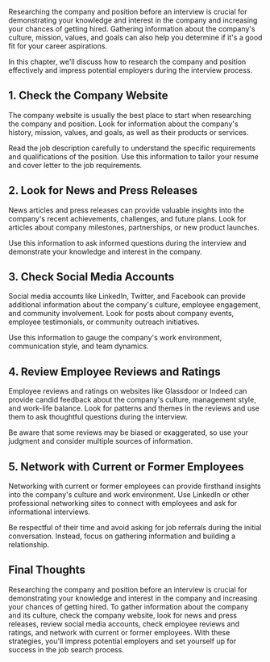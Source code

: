 
Researching the company and position before an interview is crucial for demonstrating your knowledge and interest in the company and increasing your chances of getting hired. Gathering information about the company's culture, mission, values, and goals can also help you determine if it's a good fit for your career aspirations.

In this chapter, we'll discuss how to research the company and position effectively and impress potential employers during the interview process.

1\. Check the Company Website
----------------------------

The company website is usually the best place to start when researching the company and position. Look for information about the company's history, mission, values, and goals, as well as their products or services.

Read the job description carefully to understand the specific requirements and qualifications of the position. Use this information to tailor your resume and cover letter to the job requirements.

2\. Look for News and Press Releases
-----------------------------------

News articles and press releases can provide valuable insights into the company's recent achievements, challenges, and future plans. Look for articles about company milestones, partnerships, or new product launches.

Use this information to ask informed questions during the interview and demonstrate your knowledge and interest in the company.

3\. Check Social Media Accounts
------------------------------

Social media accounts like LinkedIn, Twitter, and Facebook can provide additional information about the company's culture, employee engagement, and community involvement. Look for posts about company events, employee testimonials, or community outreach initiatives.

Use this information to gauge the company's work environment, communication style, and team dynamics.

4\. Review Employee Reviews and Ratings
--------------------------------------

Employee reviews and ratings on websites like Glassdoor or Indeed can provide candid feedback about the company's culture, management style, and work-life balance. Look for patterns and themes in the reviews and use them to ask thoughtful questions during the interview.

Be aware that some reviews may be biased or exaggerated, so use your judgment and consider multiple sources of information.

5\. Network with Current or Former Employees
-------------------------------------------

Networking with current or former employees can provide firsthand insights into the company's culture and work environment. Use LinkedIn or other professional networking sites to connect with employees and ask for informational interviews.

Be respectful of their time and avoid asking for job referrals during the initial conversation. Instead, focus on gathering information and building a relationship.

Final Thoughts
--------------

Researching the company and position before an interview is crucial for demonstrating your knowledge and interest in the company and increasing your chances of getting hired. To gather information about the company and its culture, check the company website, look for news and press releases, review social media accounts, check employee reviews and ratings, and network with current or former employees. With these strategies, you'll impress potential employers and set yourself up for success in the job search process.
